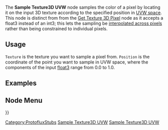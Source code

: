 <languages></languages> <translate>

The **Sample Texture3D UVW** node samples the color of a pixel by
locating it on the input 3D texture according to the specified position
in [UVW space](https://en.wikipedia.org/wiki/UV_mapping). This node is
distinct from from the [Get Texture 3D
Pixel](Get_Texture_3D_Pixel_(Protoflux_node) "wikilink") node as it
accepts a float3 instead of an int3; this lets the sampling be
[interpolated across
pixels](https://en.wikipedia.org/wiki/Texture_filtering) rather than
being constrained to individual pixels.

## Usage

`Texture` is the texture you want to sample a pixel from. `Position` is
the coordinate of the point you want to sample in UVW space, where the
components of the input [float3](Types:Float3 "wikilink") range from 0.0
to 1.0.

## Examples

## Node Menu

</translate> }}

[Category:ProtofluxStubs](Category:ProtofluxStubs "wikilink") [Sample
Texture3D UVW](Category:Protoflux{{#translation:}} "wikilink") [Sample
Texture3D UVW](Category:Protoflux:Assets{{#translation:}} "wikilink")